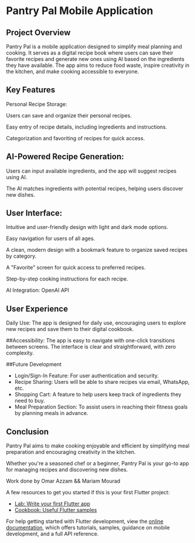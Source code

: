 # Pantry Pal Mobile Application

## Project Overview
Pantry Pal is a mobile application designed to simplify meal planning and cooking. It serves as a digital recipe book where users can save their favorite recipes and generate new ones using AI based on the ingredients they have available. The app aims to reduce food waste, inspire creativity in the kitchen, and make cooking accessible to everyone.

## Key Features
Personal Recipe Storage:

Users can save and organize their personal recipes.

Easy entry of recipe details, including ingredients and instructions.

Categorization and favoriting of recipes for quick access.

## AI-Powered Recipe Generation:

Users can input available ingredients, and the app will suggest recipes using AI.

The AI matches ingredients with potential recipes, helping users discover new dishes.

## User Interface:

Intuitive and user-friendly design with light and dark mode options.

Easy navigation for users of all ages.

A clean, modern design with a bookmark feature to organize saved recipes by category.

A "Favorite" screen for quick access to preferred recipes.

Step-by-step cooking instructions for each recipe.

AI Integration: OpenAI API

## User Experience
Daily Use: The app is designed for daily use, encouraging users to explore new recipes and save them to their digital cookbook.

##Accessibility: The app is easy to navigate with one-click transitions between screens. The interface is clear and straightforward, with zero complexity.

##Future Development
- Login/Sign-In Feature: For user authentication and security.
- Recipe Sharing: Users will be able to share recipes via email, WhatsApp, etc.
- Shopping Cart: A feature to help users keep track of ingredients they need to buy.
- Meal Preparation Section: To assist users in reaching their fitness goals by planning meals in advance.

## Conclusion
Pantry Pal aims to make cooking enjoyable and efficient by simplifying meal preparation and encouraging creativity in the kitchen. 

Whether you're a seasoned chef or a beginner, Pantry Pal is your go-to app for managing recipes and discovering new dishes.

Work done by
Omar Azzam && Mariam Mourad 


A few resources to get you started if this is your first Flutter project:

- [Lab: Write your first Flutter app](https://docs.flutter.dev/get-started/codelab)
- [Cookbook: Useful Flutter samples](https://docs.flutter.dev/cookbook)

For help getting started with Flutter development, view the
[online documentation](https://docs.flutter.dev/), which offers tutorials,
samples, guidance on mobile development, and a full API reference.
